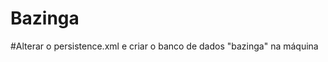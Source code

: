 # Bazinga
#Alterar o persistence.xml e criar o banco de dados "bazinga" na máquina
<properties></br>
	<property name="hibernate.dialect" value="org.hibernate.dialect.MySQL8Dialect"/>
	<property name="hibernate.hbm2ddl.auto" value="update"/>
	<property name="hibernate.show_sql" value="true"/>
	<property name="hibernate.format_sql" value="true"/>
	<property name="javax.persistence.jdbc.driver" value="com.mysql.jdbc.Driver"/>
	<property name="javax.persistence.jdbc.url"  value="jdbc:mysql://localhost/bazinga?serverTimezone=UTC"/>
	<property name="javax.persistence.jdbc.user" value="root"/>
	<property name="javax.persistence.jdbc.password" value="12345678"/>
</properties>
